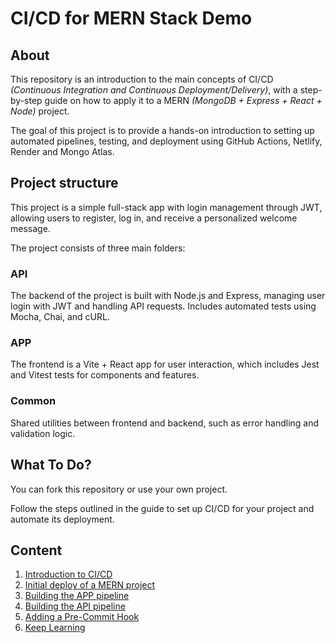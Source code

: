 # CI/CD for MERN Stack Demo

## About

This repository is an introduction to the main concepts of CI/CD *(Continuous Integration and Continuous Deployment/Delivery)*, with a step-by-step guide on how to apply it to a MERN *(MongoDB + Express + React + Node)* project.

The goal of this project is to provide a hands-on introduction to setting up automated pipelines, testing, and deployment using GitHub Actions, Netlify, Render and Mongo Atlas.

## Project structure

This project is a simple full-stack app with login management through JWT, allowing users to register, log in, and receive a personalized welcome message.

The project consists of three main folders:

### API
The backend of the project is built with Node.js and Express, managing user login with JWT and handling API requests. Includes automated tests using Mocha, Chai, and cURL.

### APP
The frontend is a Vite + React app for user interaction, which includes Jest and Vitest tests for components and features.

### Common
Shared utilities between frontend and backend, such as error handling and validation logic.

## What To Do?

You can fork this repository or use your own project.

Follow the steps outlined in the guide to set up CI/CD for your project and automate its deployment.

## Content

1. [Introduction to CI/CD](./docs/introduction-to-ci-cd.md)
2. [Initial deploy of a MERN project](./docs/deploy-mern-project.md)
3. [Building the APP pipeline](./docs/app-pipeline.md)
4. [Building the API pipeline](./docs/api-pipeline.md)
5. [Adding a Pre-Commit Hook](./docs/precommit-hook.md)
6. [Keep Learning](./docs/keep-learning.md)
